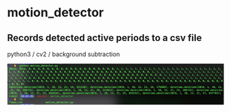 # motion_detector
## Records detected active periods to a csv file

python3 / cv2 / background subtraction 

![output](motion_detector_screen.jpg)
